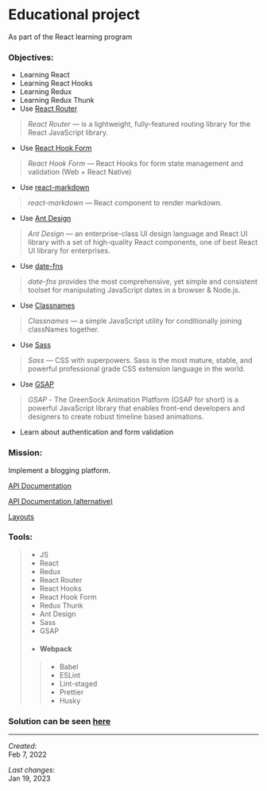 <div>
    <h1>Educational project</h1>
    <span>As part of the React learning program</span>
</div>

### Objectives:
- Learning React
- Learning React Hooks
- Learning Redux
- Learning Redux Thunk
- Use [React Router](https://reactrouter.com/)
> _React Router_ — is a lightweight, fully-featured routing library for the React JavaScript library.

- Use [React Hook Form](https://react-hook-form.com/)
> _React Hook Form_ — React Hooks for form state management and validation (Web + React Native)

- Use [react-markdown](https://github.com/remarkjs/react-markdown)
> _react-markdown_ — React component to render markdown.

- Use [Ant Design](https://ant.design/)
> _Ant Design_ — an enterprise-class UI design language and React UI library with a set of high-quality React components, one of best React UI library for enterprises.

- Use [date-fns](https://date-fns.org/)
> _date-fns_ provides the most comprehensive, yet simple and consistent toolset for manipulating JavaScript dates in a browser & Node.js.

- Use [Classnames](https://github.com/JedWatson/classnames)
> _Classnames_ — a simple JavaScript utility for conditionally joining classNames together.

- Use [Sass]()
> _Sass_ — CSS with superpowers. Sass is the most mature, stable, and powerful professional grade CSS extension language in the world.

- Use [GSAP](https://greensock.com/gsap/)
> _GSAP_ - The GreenSock Animation Platform (GSAP for short) is a powerful JavaScript library that enables front-end developers and designers to create robust timeline based animations.

- Learn about authentication and form validation
### Mission:
Implement a blogging platform.  

[API Documentation](https://bump.sh/gerome-grignon-lp2/doc/realworld)

[API Documentation (alternative)](https://bump.sh/gerome-grignon-lp2/doc/realworld)

[Layouts](https://www.figma.com/file/XXBjJXew3xpfbOZUnO9QVB/Blog?node-id=9582%3A0&t=69JJiFh8NvLV86yR-0)

### Tools:
> - JS
> - React
> - Redux
> - React Router
> - React Hooks
> - React Hook Form
> - Redux Thunk
> - Ant Design  
> - Sass
> - GSAP
> - #### Webpack
>> - Babel
>> - ESLint
>> - Lint-staged
>> - Prettier
>> - Husky

### Solution can be seen [here](https://rw-2-0.vercel.app/)

---
_Created_:  
Feb 7, 2022

_Last changes_:  
Jan 19, 2023
